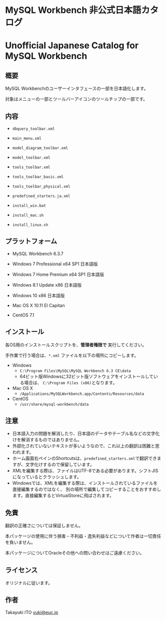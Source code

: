 ﻿
# MySQL Workbench 非公式日本語カタログ
# Unofficial Japanese Catalog for MySQL Workbench

## 概要

MySQL Workbenchのユーザーインタフェースの一部を日本語化します。

対象はメニューの一部とツールバーアイコンのツールチップの一部です。

## 内容

- `dbquery_toolbar.xml`
- `main_menu.xml`
- `model_diagram_toolbar.xml`
- `model_toolbar.xml`
- `tools_toolbar.xml`
- `tools_toolbar_basic.xml`
- `tools_toolbar_physical.xml`

- `predefined_starters.ja.xml`

- `install_win.bat`
- `install_mac.sh`
- `install_linux.sh`

## プラットフォーム

- MySQL Workbench 6.3.7

- Windows 7 Professional x64 SP1 日本語版
- Windows 7 Home Premium x64 SP1 日本語版
- Windows 8.1 Update x86 日本語版
- Windows 10 x86 日本語版
- Mac OS X 10.11 El Capitan
- CentOS 7.1

## インストール

各OS用のインストールスクリプトを、**管理者権限で** 実行してください。

手作業で行う場合は、`*.xml` ファイルを以下の場所にコピーします。

- Windows
	- `C:\Program Files\MySQL\MySQL Workbench 6.3 CE\data`
	- 64ビット版Windowsに32ビット版ソフトウェアをインストールしている場合は、
	  `C:\Program Files (x86)`となります。
- Mac OS X
	- `/Applications/MySQLWorkbench.app/Contents/Resources/data`
- CentOS
	- `/usr/share/mysql-workbench/data`

## 注意

- 日本語入力の問題を解消したり、日本語のデータやテーブル名などの文字化けを解消するものではありません。
- 外部化されていないテキストが多いようなので、これ以上の翻訳は困難と思われます。
- ホーム画面右ペインのShortcutsは、`predefined_starters.xml`で翻訳できますが、文字化けするので保留しています。
- XMLを編集する際は、ファイルはUTF-8である必要があります。シフトJISになっているとクラッシュします。
- Windowsでは、XMLを編集する際は、インストールされているファイルを直接編集するのではなく、
  別の場所で編集してコピーすることをおすすめします。直接編集するとVirtualStoreに飛ばされます。

## 免責

翻訳の正確さについては保証しません。

本パッケージの使用に伴う損害・不利益・逸失利益などについて作者は一切責任を負いません。

本パッケージについてOracleその他への問い合わせはご遠慮ください。

## ライセンス

オリジナルに従います。

## 作者

Takayuki ITO <yuki@euc.jp>


